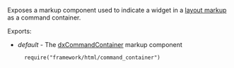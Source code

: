 Exposes a markup component used to indicate a widget in a [layout markup](/api-reference/40%20SPA%20Framework/Markup%20Components/dxLayout '/Documentation/ApiReference/SPA_Framework/Markup_Components/dxLayout/') as a command container.

Exports:

- *default* - The [dxCommandContainer](/api-reference/40%20SPA%20Framework/Markup%20Components/dxCommandContainer '/Documentation/ApiReference/SPA_Framework/Markup_Components/dxCommandContainer/') markup component

        require("framework/html/command_container")